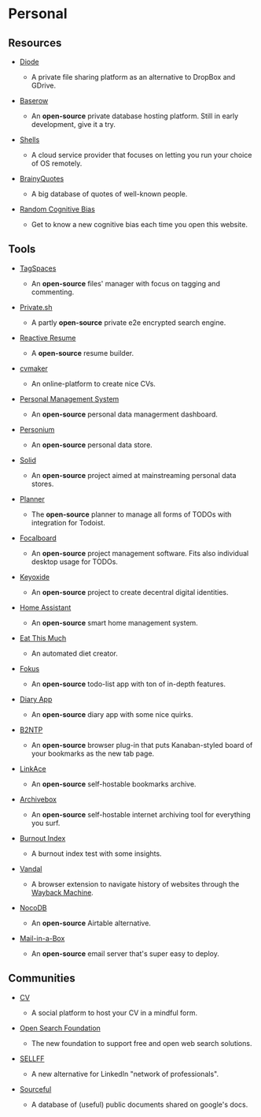 # Personal

## Resources

* [Diode](https://diode.io)
  
  * A private file sharing platform as an alternative to DropBox and GDrive.

* [Baserow](https://baserow.io)
  
  * An **open-source** private database hosting platform. Still in early development, give it a try.

* [Shells](https://www.shells.com)
  
  * A cloud service provider that focuses on letting you run your choice of OS remotely.

* [BrainyQuotes](https://www.brainyquote.com)
  
  * A big database of quotes of well-known people. 

* [Random Cognitive Bias](https://benwiederhake.github.io/randombias)
  
  * Get to know a new cognitive bias each time you open this website.

## Tools

* [TagSpaces](https://www.tagspaces.org)
  
  * An **open-source** files' manager with focus on tagging and commenting.

* [Private.sh](https://private.sh)
  
  * A partly **open-source** private e2e encrypted search engine.

* [Reactive Resume](https://rx-resume.web.app)
  
  * A **open-source** resume builder.

* [cvmaker](https://cvmkr.com)
  
  * An online-platform to create nice CVs.

* [Personal Management System](https://github.com/Volmarg/personal-management-system)
  
  * An **open-source** personal data managerment dashboard.
- [Personium](https://personium.io)
  
  - An **open-source** personal data store.

- [Solid](https://solidproject.org)
  
  - An **open-source** project aimed at mainstreaming personal data stores.

- [Planner](https://github.com/alainm23/planner)
  
  - The **open-source** planner to manage all forms of TODOs with integration for Todoist.

- [Focalboard](https://www.focalboard.com)
  
  - An **open-source** project management software. Fits also individual desktop usage for TODOs.

- [Keyoxide](https://keyoxide.org)
  
  - An **open-source** project to create decentral digital identities.

- [Home Assistant](https://www.home-assistant.io)
  
  - An **open-source** smart home management system.

- [Eat This Much](https://www.eatthismuch.com)
  
  - An automated diet creator.

- [Fokus](https://fokus-website.netlify.app)
  
  - An **open-source** todo-list app with ton of in-depth features.

- [Diary App](https://github.com/theArjun/diary-app)
  
  - An **open-source** diary app with some nice quirks.

- [B2NTP](https://github.com/d3ward/b2ntp)
  
  - An **open-source** browser plug-in that puts Kanaban-styled board of your bookmarks as the new tab page.

- [LinkAce](https://www.linkace.org)
  
  - An **open-source** self-hostable bookmarks archive.

- [Archivebox](https://archivebox.io)
  
  - An **open-source** self-hostable internet archiving tool for everything you surf.

- [Burnout Index](https://burnoutindex.yerbo.co)
  
  - A burnout index test with some insights.

- [Vandal](https://vegetableman.github.io/vandal)
  
  - A browser extension to navigate history of websites through the [Wayback Machine](https://web.archive.org).

- [NocoDB](https://www.nocodb.com)
  
  - An **open-source** Airtable alternative.

- [Mail-in-a-Box](https://mailinabox.email)
  
  - An **open-source** email server that's super easy to deploy.

## Communities

* [CV](https://read.cv)
  
  * A social platform to host your CV in a mindful form.

* [Open Search Foundation](https://opensearchfoundation.org)
  
  * The new foundation to support free and open web search solutions.

* [SELLFF](https://sellff.com)
  
  * A new alternative for LinkedIn "network of professionals".

* [Sourceful](https://sourceful.us)
  
  * A database of (useful) public documents shared on google's docs.
